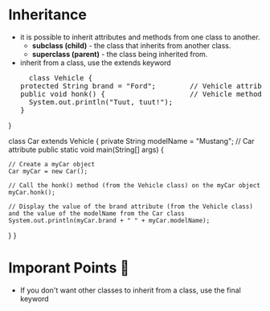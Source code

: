 # Inheritance
+ it is possible to inherit attributes and methods from one class to another.<br/>
   + **subclass (child)** - the class that inherits from another class.<br/>
   + **superclass (parent)** - the class being inherited from.<br/>
+ inherit from a class, use the extends keyword
  <pre>
    class Vehicle {
  protected String brand = "Ford";        // Vehicle attribute
  public void honk() {                    // Vehicle method
    System.out.println("Tuut, tuut!");
  }
}

class Car extends Vehicle {
  private String modelName = "Mustang";    // Car attribute
  public static void main(String[] args) {

    // Create a myCar object
    Car myCar = new Car();

    // Call the honk() method (from the Vehicle class) on the myCar object
    myCar.honk();

    // Display the value of the brand attribute (from the Vehicle class) and the value of the modelName from the Car class
    System.out.println(myCar.brand + " " + myCar.modelName);
  }
}
  </pre>
# Imporant Points 🛑
+ If you don't want other classes to inherit from a class, use the final keyword
